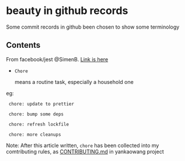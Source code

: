 
 # beauty in github records
 Some commit records in github been chosen to show some terminology

## Contents
From facebook/jest @SimenB. [Link is here](https://github.com/facebook/jest/commits/master/examples)

- `Chore`

    means a routine task, especially a household one
    
eg:
```
 chore: update to prettier

 chore: bump some deps

 chore: refresh lockfile

 chore: more cleanups
 ```

 Note: After this article written, `chore` has been collected into my comtributing rules, as [CONTRIBUTING.md](https://github.com/cysprout/yankaowang/blob/master/CONTRIBUTING.md) in yankaowang project
